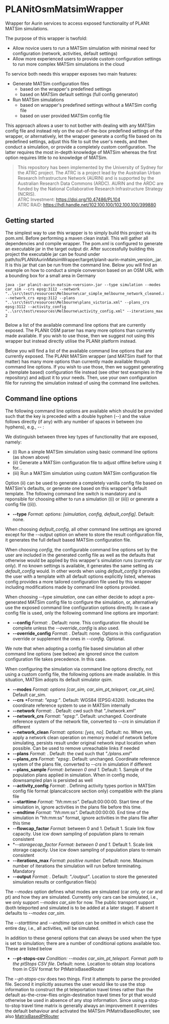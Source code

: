 # PLANitOsmMatsimWrapper

Wrapper for Aurin services to access exposed functionality of PLANit MATSim simulations.

The purpose of this wrapper is twofold:

* Allow novice users to run a MATSim simulation with minimal need for configuration (network, activities, default settings)
* Allow more experienced users to provide custom configuration settings to run more complex MATSim simulations in the cloud

To service both needs this wrapper exposes two main features:

* Generate MATSim configuration files
    * based on the wrapper's predefined settings
    * based on MATSim default settings (full config generator)
* Run MATSim simulations 
    * based on wrapper's predefined settings without a MATSim config file
    * based on user provided MATSim config file

This approach allows a user to not bother with dealing with any MATSim config file and instead rely on the out-of-the-box predefined settings of the wrapper, or alternatively, let the wrapper generate a config file based on its predefined settings, adjust this file to suit the user's needs, and then conduct a simulation, or provide a completely custom configuration. The latter requires the most in-depth knowledge of MATSim whereas the first option requires little to no knowledge of MATSim.

> This repository has been implemented by the University of Sydney for the ATRC project. The ATRC is a project lead by the Australian Urban Research Infrastructure Network (AURIN) and is supported by the Australian Research Data Commons (ARDC). AURIN and the ARDC are funded by the National Collaborative Research Infrastructure Strategy (NCRIS).  
ATRC Investment: https://doi.org/10.47486/PL104  
ATRC RAiD: https://hdl.handle.net/102.100.100/102.100.100/399880 

## Getting started

The simplest way to use this wrapper is to simply build this project via its pom.xml. Before performing a maven clean install. This will gather all dependencies and compile wrapper. The pom.xml is configured to generate an executable jar in the target output dir. After successfully building this project the executable jar can be found under path/to/PLANitAurinMatsimWrapper/target/planit-aurin-matsim_version_.jar. It is this jar that can be run from the command line. Below you will find an example on how to conduct a simple conversion based on an OSM URL with a bounding box for a small area in Germany

```
java -jar planit-aurin-matsim-<version>.jar --type simulation --modes car_sim --crs epsg:3112 --network "..\src\test\resources\Melbourne\car_simple_melbourne_network_cleaned.xml" --network_crs epsg:3112 --plans "..\src\test\resources\Melbourne\plans_victoria.xml" --plans_crs epsg:3112 --activity_config "..\src\test\resources\Melbourne\activity_config.xml" --iterations_max 2
```

Below a list of the available command line options that are currently exposed. The PLANit OSM parser has many more options than currently made available. If you wish to use those, then we suggest not using this wrapper but instead directly utilise the PLANit platform instead.

Below you will find a list of the available command line options that are currently exposed. The PLANit MATSim wrapper (and MATSim itself for that matter) has many more options than currently made available through command line options. If you wish to use those, then we suggest generating a (template based) configuration file instead (see other test examples in the repository) and adjust it to your needs. Then, use your own configuration file for running the simulation instead of using the command line switches.

## Command line options

The following command line options are available which should be provided such that the key is preceded with a double hyphen (--) and the value follows directly (if any) with any number of spaces in between (no hyphens), e.g., --<key> <value>:

We distinguish between three key types of functionality that are exposed, namely:
 * (i)    Run a simple MATSim simulation using basic command line options (as shown above) 
 * (ii)    Generate a MATSim configuration file to adjust offline before using it for...
 * (iii)    Run a MATSim simulation using custom MATSim configuration file
 
 Option (ii) can be used to generate a completely vanilla config file based on MATSim's defaults, or generate one based on this wrapper's default template. The following command line switch is mandatory and is reponsible for choosing either to run a simulation ((i) or (iii)) or generate a config file ((ii)). 
   
  * **--type**    *Format: options: [simulation, config, default_config]*. Default: none.
 
When choosing *default_config*, all other command line settings are ignored except for the --output option on where to store the result configuration file, it generates the full default based MATSim configuration file.

When choosing *config*, the configurable command line options set by the user are included in the generated config file as well as the defaults that otherwise would be applied by this wrapper's simulation runs (currently car only). If no known settings is available, it generates the same setting as *default_config* would. In other words when using *default_config* it provides the user with a template with all default options explicitly listed, whereas config provides a more tailored configuration file used by this wrapper including modifications made by command line options provided.

When choosing --type *simulation*, one can either decide to adopt a pre-generated MATSim config file to configure the simulation, or, alternatively use the exposed command line configuration options directly. In case a config file is used, only the following command line options are important:

 *  **--config**    *Format: <path to config file>*. Default: none. This configuration file should be complete unless the *--override_config* is also used.</li>
 * **--override_config**    *Format: <path to additional config file>.* Default: none. Options in this configuration override or supplement the ones in *--config*. Optional.

 We note that when adopting a config file based simulation all other command line options (see below) are ignored since the custom configuration file takes precedence. In this case.

When configuring the simulation via command line options directly, not using a custom config file, the following options are made available. In this situation, MATSim adopts its default simulator qsim. 
 
 * **--modes**    *Format: options [car_sim, car_sim_pt_teleport, car_pt_sim].* Default car_sim.
 * **--crs**      *Format: *"epsg:<xyz>"*. Default: WGS84 (EPSG:4326). Indicates the coordinate reference system to use in MATSim internally
 * **--network**    *Format: <path to the network file>*. Default: cwd such that *"./network.xml"*
 * **--network_crs**     *Format: "epsg:<xyz>"*. Default: unchanged. Coordinate reference system of the network file, converted to *--crs* in simulation if different
 * **--network_clean**    *Format: options: [yes, no].* Default: no. When yes, apply a network clean operation on memory model of network before simulating, persists result under original network input location when possible. Can be used to remove unreachable links if needed
 * **--plans**    *Format: <path to the activities file>*. Default: the cwd such that *"./plans.xml"*
 * **--plans_crs**    *Format: "epsg:<xyz>*. Default: unchanged. Coordinate reference system of the plans file, converted to *--crs* in simulation if different
 * **--plans_sample**    *Format: between 0 and 1.* Default: 1. Sample of the population plans applied in simulation. When in config mode, downsampled plan is persisted as well
 * **--activity_config**    *Format: <path to activity config file>*. Defining activity types portion in MATSim config file format (plancalcscore section only) compatible with the plans file
 * **--starttime**    *Format: "hh:mm:ss".* Default:00:00:00. Start time of the simulation in, ignore activities in the plans file before this time.
 * **--endtime**    *Format: "hh:mm:ss".* Default:00:00:00. End time of the simulation in "hh:mm:ss" format, ignore activities in the plans file after this time
 * **--flowcap_factor**    *Format:* between 0 and 1. Default 1. Scale link flow capacity. Use icw down sampling of population plans to remain consistent
 * **--storagecap_factor*    *Format: between 0 and 1.* Default 1. Scale link storage capacity. Use icw down sampling of population plans to remain consistent
 * **--iterations_max**    *Format: positive number.* Default: none. Maximum number of iterations the simulation will run before terminating. Mandatory
 * **--output** *Format: <path to desired output directory>.*  Default: *"./output"*. Location to store the generated simulation results or configuration file(s)

The *--modes* option defines what modes are simulated (car only, or car and pt) and how they are simulated. Currently only cars can be simulated, i.e., we only support *--modes car_sim* for now. The public transport support (both teleported and simulated is to be added at a later stage). If absent it defaults to *--modes car_sim.*

The *--startttime* and *--endtime* option can be omitted in which case the entire day, i.e., all activities, will be simulated.

In addition to these general options that can always be used when the type is set to simulation; there are a number of conditional options available too. These are listed below
 * **--pt-stops-csv**   *Condition: --modes car_sim_pt_teleport. Format: <i>path</i> to the ptStops CSV file*.  Default: none. Location to obtain stop locations from in CSV format for PtMatrixBasedRouter
 
The *--pt-stops-csv* does two things. First it attempts to parse the provided file. Second it implicitly assumes the user would like to use the stop information to construct the pt teleportation travel times rather than the default as-the-crow-flies origin-destination travel times for pt that would otherwise be used in absence of any stop information. Since using a stop-to-stop travel time matrix is generally always an improvement it overrides the default behaviour and activated the MATSim PtMatrixBasedRouter, see also [MatrixBasedPtRouter](https://github.com/matsim-org/matsim-libs/tree/master/contribs/matrixbasedptrouter/src/main/java/org/matsim/contrib/matrixbasedptrouter) 
